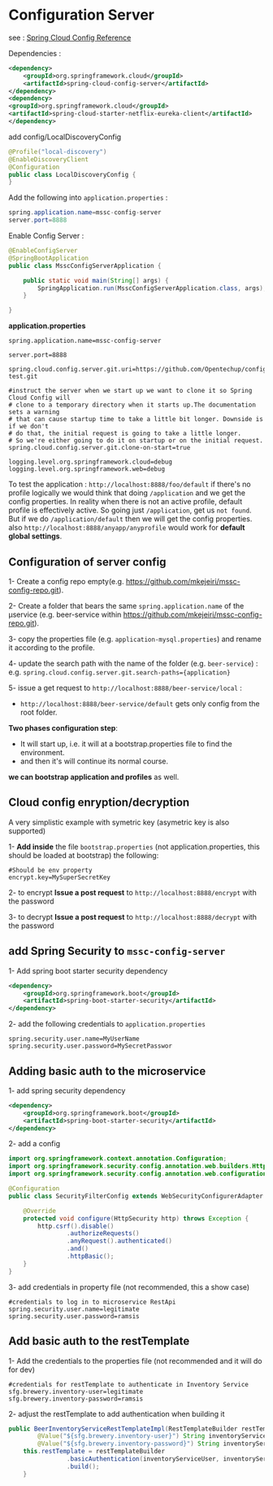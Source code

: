 # Configuration Server

see : [Spring Cloud Config Reference](https://cloud.spring.io/spring-cloud-config/reference/html/)

Dependencies : 
````xml
<dependency>
    <groupId>org.springframework.cloud</groupId>
    <artifactId>spring-cloud-config-server</artifactId>
</dependency>
<dependency>
<groupId>org.springframework.cloud</groupId>
<artifactId>spring-cloud-starter-netflix-eureka-client</artifactId>
</dependency>
````

add config/LocalDiscoveryConfig 
```java
@Profile("local-discovery")
@EnableDiscoveryClient
@Configuration
public class LocalDiscoveryConfig {
}
```

Add the following into `application.properties` :
```java
spring.application.name=mssc-config-server
server.port=8888
```

Enable Config Server :
````java
@EnableConfigServer
@SpringBootApplication
public class MsscConfigServerApplication {

    public static void main(String[] args) {
        SpringApplication.run(MsscConfigServerApplication.class, args);
    }

}
````

**application.properties**

```properties
spring.application.name=mssc-config-server

server.port=8888

spring.cloud.config.server.git.uri=https://github.com/Opentechup/config-test.git

#instruct the server when we start up we want to clone it so Spring Cloud Config will 
# clone to a temporary directory when it starts up.The documentation sets a warning 
# that can cause startup time to take a little bit longer. Downside is if we don't
# do that, the initial request is going to take a little longer.  
# So we're either going to do it on startup or on the initial request.
spring.cloud.config.server.git.clone-on-start=true

logging.level.org.springframework.cloud=debug
logging.level.org.springframework.web=debug
```


To test the application : `http://localhost:8888/foo/default`
if there's no profile logically we would think that doing `/application` and we get the config properties. In reality when there is not an active profile, default profile is effectively active. So going just `/application`, get us `not found`. But if we do `/application/default` then we will get the config properties.
also `http://localhost:8888/anyapp/anyprofile` would work for **default global settings**.


Configuration of server config
-------
1- Create a config repo empty(e.g. https://github.com/mkejeiri/mssc-config-repo.git).

2- Create a folder that bears the same `spring.application.name` of the µservice (e.g. beer-service within https://github.com/mkejeiri/mssc-config-repo.git).

3- copy the properties file (e.g. `application-mysql.properties`) and rename it according to the profile.

4- update the search path with the name of the folder (e.g. `beer-service`) : e.g. `spring.cloud.config.server.git.search-paths={application}` 

5- issue a get request to `http://localhost:8888/beer-service/local` : 
- `http://localhost:8888/beer-service/default` gets only config from the root folder.

**Two phases configuration step**: 
- It will start up, i.e. it will at a bootstrap.properties file to find the environment. 
- and then it's will continue its normal course.

**we can bootstrap application and profiles** as well.



Cloud config enryption/decryption
-----------
A very simplistic example with symetric key (asymetric key is also  supported)

1- **Add inside** the file `bootstrap.properties` (not application.properties, this should be loaded at bootstrap) the following: 

```properties
#Should be env property
encrypt.key=MySuperSecretKey
```

2- to encrypt **Issue a post request** to `http://localhost:8888/encrypt`  with the password

3- to decrypt **Issue a post request** to `http://localhost:8888/decrypt`  with the password



add Spring Security to `mssc-config-server`
----

1- Add spring boot starter security dependency

```xml
<dependency>
	<groupId>org.springframework.boot</groupId>
	<artifactId>spring-boot-starter-security</artifactId>
</dependency>
```

2- add the following credentials to `application.properties`

```properties
spring.security.user.name=MyUserName
spring.security.user.password=MySecretPasswor
```


Adding basic auth to the microservice
--------
1- add spring security dependency

```xml
<dependency>
	<groupId>org.springframework.boot</groupId>
	<artifactId>spring-boot-starter-security</artifactId>
</dependency>
```

2- add a config 

```java
import org.springframework.context.annotation.Configuration;
import org.springframework.security.config.annotation.web.builders.HttpSecurity;
import org.springframework.security.config.annotation.web.configuration.WebSecurityConfigurerAdapter;

@Configuration
public class SecurityFilterConfig extends WebSecurityConfigurerAdapter {

    @Override
    protected void configure(HttpSecurity http) throws Exception {
        http.csrf().disable()
                .authorizeRequests()
                .anyRequest().authenticated()
                .and()
                .httpBasic();
    }
}

```

3- add credentials in property file (not recommended, this a show case)

```properties
#credentials to log in to microservice RestApi
spring.security.user.name=legitimate
spring.security.user.password=ramsis
```

Add basic auth to the restTemplate
--------
1- Add the credentials to the properties file (not recommended and it will do for dev)

```properties
#credentials for restTemplate to authenticate in Inventory Service
sfg.brewery.inventory-user=legitimate
sfg.brewery.inventory-password=ramsis
```

2- adjust the restTemplate to add authentication when building it

```java
public BeerInventoryServiceRestTemplateImpl(RestTemplateBuilder restTemplateBuilder,
        @Value("${sfg.brewery.inventory-user}") String inventoryServiceUser,
        @Value("${sfg.brewery.inventory-password}") String inventoryServicePassword) {
    this.restTemplate = restTemplateBuilder
                .basicAuthentication(inventoryServiceUser, inventoryServicePassword)
                .build();
    }
```

